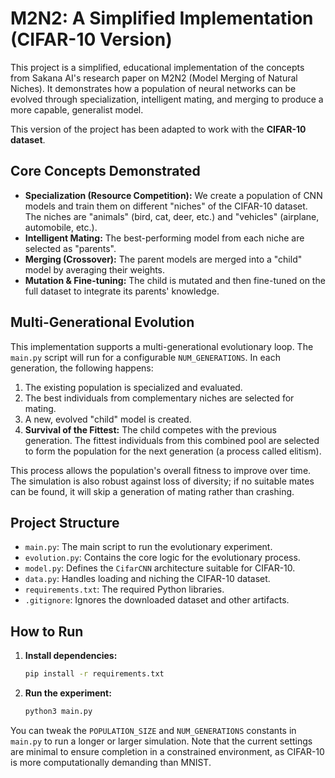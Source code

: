 # M2N2: A Simplified Implementation (CIFAR-10 Version)

This project is a simplified, educational implementation of the concepts from Sakana AI's research paper on M2N2 (Model Merging of Natural Niches). It demonstrates how a population of neural networks can be evolved through specialization, intelligent mating, and merging to produce a more capable, generalist model.

This version of the project has been adapted to work with the **CIFAR-10 dataset**.

## Core Concepts Demonstrated

- **Specialization (Resource Competition):** We create a population of CNN models and train them on different "niches" of the CIFAR-10 dataset. The niches are "animals" (bird, cat, deer, etc.) and "vehicles" (airplane, automobile, etc.).
- **Intelligent Mating:** The best-performing model from each niche are selected as "parents".
- **Merging (Crossover):** The parent models are merged into a "child" model by averaging their weights.
- **Mutation & Fine-tuning:** The child is mutated and then fine-tuned on the full dataset to integrate its parents' knowledge.

## Multi-Generational Evolution

This implementation supports a multi-generational evolutionary loop. The `main.py` script will run for a configurable `NUM_GENERATIONS`. In each generation, the following happens:
1.  The existing population is specialized and evaluated.
2.  The best individuals from complementary niches are selected for mating.
3.  A new, evolved "child" model is created.
4.  **Survival of the Fittest:** The child competes with the previous generation. The fittest individuals from this combined pool are selected to form the population for the next generation (a process called elitism).

This process allows the population's overall fitness to improve over time. The simulation is also robust against loss of diversity; if no suitable mates can be found, it will skip a generation of mating rather than crashing.

## Project Structure

- `main.py`: The main script to run the evolutionary experiment.
- `evolution.py`: Contains the core logic for the evolutionary process.
- `model.py`: Defines the `CifarCNN` architecture suitable for CIFAR-10.
- `data.py`: Handles loading and niching the CIFAR-10 dataset.
- `requirements.txt`: The required Python libraries.
- `.gitignore`: Ignores the downloaded dataset and other artifacts.

## How to Run

1.  **Install dependencies:**
    ```bash
    pip install -r requirements.txt
    ```

2.  **Run the experiment:**
    ```bash
    python3 main.py
    ```

You can tweak the `POPULATION_SIZE` and `NUM_GENERATIONS` constants in `main.py` to run a longer or larger simulation. Note that the current settings are minimal to ensure completion in a constrained environment, as CIFAR-10 is more computationally demanding than MNIST.
